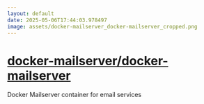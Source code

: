 ```yaml
---
layout: default
date: 2025-05-06T17:44:03.978497
image: assets/docker-mailserver_docker-mailserver_cropped.png
---
```


# [docker-mailserver/docker-mailserver](https://github.com/docker-mailserver/docker-mailserver)

Docker Mailserver container for email services
